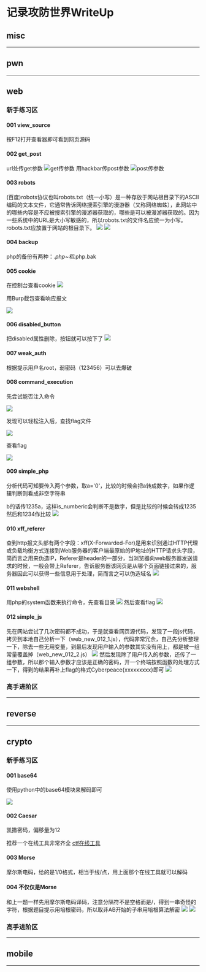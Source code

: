 # 记录攻防世界WriteUp

## misc



******

## pwn



******

## web

### 新手练习区

#### 001 view_source
按F12打开查看器即可看到网页源码

#### 002 get_post
url处传get参数
![get传参数](web_new_002_1.png)
用hackbar传post参数
![post传参数](web_new_002_2.png)

#### 003 robots
(百度)robots协议也叫robots.txt（统一小写）是一种存放于网站根目录下的ASCII编码的文本文件，它通常告诉网络搜索引擎的漫游器（又称网络蜘蛛），此网站中的哪些内容是不应被搜索引擎的漫游器获取的，哪些是可以被漫游器获取的。因为一些系统中的URL是大小写敏感的，所以robots.txt的文件名应统一为小写。robots.txt应放置于网站的根目录下。
![](web_new_003_1.png)
![](web_new_003_2.png)

#### 004 backup
php的备份有两种：*.php~和*.php.bak

#### 005 cookie
在控制台查看cookie
![](web_new_005_1.png)

用Burp截包查看响应报文

![](web_new_005_2.png)

#### 006 disabled_button
把disabled属性删除，按钮就可以按下了
![](web_new_006_1.png)

#### 007 weak_auth
根据提示用户名root，弱密码（123456）可以去爆破

#### 008 command_execution
先尝试能否注入命令

![](web_new_008_1.png)

发现可以轻松注入后，查找flag文件

![](web_new_008_2.png)

查看flag

![](web_new_008_3.png)

#### 009 simple_php
分析代码可知要传入两个参数，取a='0'，比较的时候会把a转成数字，如果作逻辑判断则看成非空字符串

b的话传1235a，这样is_numberic会判断不是数字，但是比较的时候会转成1235然后和1234作比较
![](web_new_009_1.png)

#### 010 xff_referer
查到http报文头部有两个字段：xff(X-Forwarded-For)是用来识别通过HTTP代理或负载均衡方式连接到Web服务器的客户端最原始的IP地址的HTTP请求头字段，简而言之用来伪造IP，Referer是header的一部分，当浏览器向web服务器发送请求的时候，一般会带上Referer，告诉服务器该网页是从哪个页面链接过来的，服务器因此可以获得一些信息用于处理，简而言之可以伪造域名
![](web_new_010_1.png)

#### 011 webshell
用php的system函数来执行命令，先查看目录
![](web_new_011_1.png)
然后查看flag
![](web_new_011_2.png)

#### 012 simple_js
先在网站尝试了几次密码都不成功，于是就查看网页源代码，发现了一段js代码，拷贝到本地自己分析一下（web_new_012_1.js），代码非常冗余，自己先分析整理一下，除去一些无用变量，到最后发现用户输入的参数其实没有用上，都是被一组常量覆盖掉（web_new_012_2.js）
![](web_new_012_1.png)
然后发现除了用户传入的参数，还传了一组参数，所以那个输入参数才应该是正确的密码，开一个终端按照函数的处理方式一下，得到的结果再补上flag的格式Cyberpeace{xxxxxxxxx}即可
![](web_new_012_2.png)

### 高手进阶区



******

## reverse



******

## crypto


### 新手练习区

#### 001 base64
使用python中的base64模块来解码即可

![](crypto_new_001_1.png)

#### 002 Caesar
凯撒密码，偏移量为12

推荐一个在线工具非常齐全 [ctf在线工具](http://ctf.ssleye.com/)

#### 003 Morse
摩尔斯电码，给的是1/0格式，相当于线/点，用上面那个在线工具就可以解码

#### 004 不仅仅是Morse
和上一题一样先用摩尔斯电码译码，注意分隔符不是空格而是/，得到一串奇怪的字符，根据题目提示用培根密码，所以取非AB开始的子串用培根算法解密
![](crypto_new_004_1.png)
![](crypto_new_004_2.png)

### 高手进阶区



******

## mobile



******

